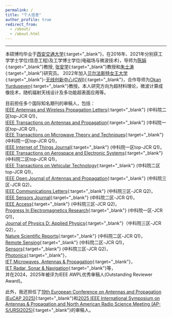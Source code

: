 ```yaml
---
permalink: /
title: "个人信息"
author_profile: true
redirect_from: 
  - /about/
  - /about.html
---
```


------

本硕博均毕业于[西安交通大学](https://www.xjtu.edu.cn){:target="_blank"}，在2016年、2021年分别获工学学士学位(信息工程)及工学博士学位(电磁场与微波技术)，导师为[陈娟](https://gr.xjtu.edu.cn/en/web/chen_juan_0201){:target="_blank"}教授, [张安学](https://gr.xjtu.edu.cn/en/web/anxuezhang){:target="_blank"}教授和[朱士涛](https://gr.xjtu.edu.cn/en/web/shitaozhu){:target="_blank"}研究员。 2022年加入[贝尔法斯特女王大学](https://www.qub.ac.uk/){:target="_blank"}-[无线创新中心(CWI)](https://www.qub.ac.uk/research-centres/cwi/){:target="_blank"}，合作导师为[Okan Yurduseven](https://sites.google.com/view/okanyurduseven/){:target="_blank"}教授。本人研究方向为超材料理论，微波计算成像技术，随机辐射天线设计及多功能超表面应用等。

目前担任多个国际知名期刊的审稿人，包括：  
[IEEE Antennas and Wireless Propagation Letters](https://ieeexplore.ieee.org/xpl/RecentIssue.jsp?punumber=7727){:target="_blank"} (中科院二区top-JCR Q1)，  
[IEEE Transactions on Antennas and Propagation](https://ieeexplore.ieee.org/xpl/RecentIssue.jsp?punumber=8){:target="_blank"} (中科院一区top-JCR Q1)，  
[IEEE Transactions on Microwave Theory and Techniques](https://ieeexplore.ieee.org/xpl/RecentIssue.jsp?punumber=22){:target="_blank"} (中科院一区top-JCR Q1)，  
[IEEE Internet of Things Journal](https://ieeexplore.ieee.org/xpl/RecentIssue.jsp?punumber=6488907){:target="_blank"} (中科院一区top-JCR Q1)，  
[IEEE Transactions on Aerospace and Electronic Systems](https://ieeexplore.ieee.org/xpl/RecentIssue.jsp?punumber=7){:target="_blank"} (中科院二区top-JCR Q1)，  
[IEEE Transactions on Vehicular Technology](https://ieeexplore.ieee.org/xpl/RecentIssue.jsp?punumber=25){:target="_blank"} (中科院二区top-JCR Q1)，  
[IEEE Open Journal of Antennas and Propagation](https://ieeeaps.org/ieee-ojap){:target="_blank"} (中科院三区-JCR Q2)，  
[IEEE Communications Letters](https://ieeexplore.ieee.org/xpl/RecentIssue.jsp?punumber=4234){:target="_blank"} (中科院三区-JCR Q2)，  
[IEEE Sensors Journal](https://ieeexplore.ieee.org/xpl/RecentIssue.jsp?punumber=7361){:target="_blank"} (中科院二区-JCR Q1)，  
[IEEE Access](https://ieeexplore.ieee.org/xpl/aboutJournal.jsp?punumber=6287639){:target="_blank"} (中科院三区-JCR Q2)，  
[Progress In Electromagnetics Research](https://www.jpier.org/){:target="_blank"} (中科院一区-JCR Q1)，  
[Journal of Physics D: Applied Physics](https://iopscience.iop.org/journal/0022-3727){:target="_blank"}（中科院三区-JCR Q2），  
[Nature Scientific Reports](https://www.nature.com/srep/){:target="_blank"} (中科院二区-JCR Q1)，  
[Remote Sensing](https://www.mdpi.com/journal/remotesensing){:target="_blank"} (中科院二区-JCR Q1)，  
[Sensors](https://www.mdpi.com/journal/sensors){:target="_blank"} (中科院三区-JCR Q2)，  
[Photonics](https://www.mdpi.com/journal/photonics){:target="_blank"}，  
[IET Microwaves, Antennas & Propagation](https://digital-library.theiet.org/journal/iet-map){:target="_blank"}，  
[IET Radar, Sonar & Navigation](https://digital-library.theiet.org/journal/iet-rsn){:target="_blank"}等，  
并在2024，2025年被评为IEEE AWPL优秀审稿人(Outstanding Reviewer Award)。

此外，我还担任了[19th European Conference on Antennas and Propagation (EuCAP 2025)](https://www.eucap2025.org){:target="_blank"}和[2025 IEEE International Symposium on Antennas & Propagation and North American Radio Science Meeting (AP-S/URSI2025)](https://2025.apsursi.org){:target="_blank"}的审稿人。
